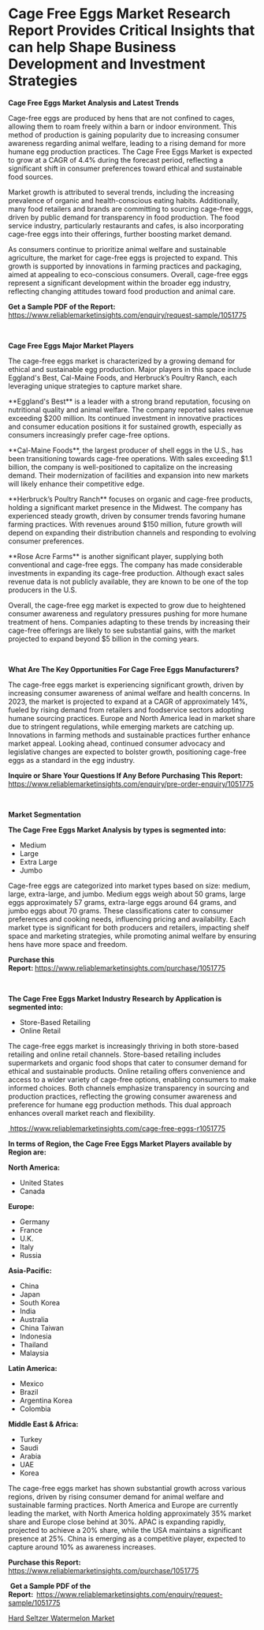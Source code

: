 <p><h1>Cage Free Eggs Market Research Report Provides Critical Insights that can help Shape Business Development and Investment Strategies</h1></p><p><strong>Cage Free Eggs Market Analysis and Latest Trends</strong></p>
<p><p>Cage-free eggs are produced by hens that are not confined to cages, allowing them to roam freely within a barn or indoor environment. This method of production is gaining popularity due to increasing consumer awareness regarding animal welfare, leading to a rising demand for more humane egg production practices. The Cage Free Eggs Market is expected to grow at a CAGR of 4.4% during the forecast period, reflecting a significant shift in consumer preferences toward ethical and sustainable food sources.</p><p>Market growth is attributed to several trends, including the increasing prevalence of organic and health-conscious eating habits. Additionally, many food retailers and brands are committing to sourcing cage-free eggs, driven by public demand for transparency in food production. The food service industry, particularly restaurants and cafes, is also incorporating cage-free eggs into their offerings, further boosting market demand.</p><p>As consumers continue to prioritize animal welfare and sustainable agriculture, the market for cage-free eggs is projected to expand. This growth is supported by innovations in farming practices and packaging, aimed at appealing to eco-conscious consumers. Overall, cage-free eggs represent a significant development within the broader egg industry, reflecting changing attitudes toward food production and animal care.</p></p>
<p><strong>Get a Sample PDF of the Report:&nbsp;</strong> <a href="https://www.reliablemarketinsights.com/enquiry/request-sample/1051775?utm_campaign=2013&utm_medium=2&utm_source=Github&utm_content=ia&utm_term=07042025&utm_id=cage-free-eggs">https://www.reliablemarketinsights.com/enquiry/request-sample/1051775</a></p>
<p>&nbsp;</p>
<p><strong>Cage Free Eggs Major Market Players</strong></p>
<p><p>The cage-free eggs market is characterized by a growing demand for ethical and sustainable egg production. Major players in this space include Eggland's Best, Cal-Maine Foods, and Herbruck’s Poultry Ranch, each leveraging unique strategies to capture market share.</p><p>**Eggland's Best** is a leader with a strong brand reputation, focusing on nutritional quality and animal welfare. The company reported sales revenue exceeding $200 million. Its continued investment in innovative practices and consumer education positions it for sustained growth, especially as consumers increasingly prefer cage-free options.</p><p>**Cal-Maine Foods**, the largest producer of shell eggs in the U.S., has been transitioning towards cage-free operations. With sales exceeding $1.1 billion, the company is well-positioned to capitalize on the increasing demand. Their modernization of facilities and expansion into new markets will likely enhance their competitive edge.</p><p>**Herbruck’s Poultry Ranch** focuses on organic and cage-free products, holding a significant market presence in the Midwest. The company has experienced steady growth, driven by consumer trends favoring humane farming practices. With revenues around $150 million, future growth will depend on expanding their distribution channels and responding to evolving consumer preferences.</p><p>**Rose Acre Farms** is another significant player, supplying both conventional and cage-free eggs. The company has made considerable investments in expanding its cage-free production. Although exact sales revenue data is not publicly available, they are known to be one of the top producers in the U.S.</p><p>Overall, the cage-free egg market is expected to grow due to heightened consumer awareness and regulatory pressures pushing for more humane treatment of hens. Companies adapting to these trends by increasing their cage-free offerings are likely to see substantial gains, with the market projected to expand beyond $5 billion in the coming years.</p></p>
<p>&nbsp;</p>
<p><strong>What Are The Key Opportunities For Cage Free Eggs Manufacturers?</strong></p>
<p><p>The cage-free eggs market is experiencing significant growth, driven by increasing consumer awareness of animal welfare and health concerns. In 2023, the market is projected to expand at a CAGR of approximately 14%, fueled by rising demand from retailers and foodservice sectors adopting humane sourcing practices. Europe and North America lead in market share due to stringent regulations, while emerging markets are catching up. Innovations in farming methods and sustainable practices further enhance market appeal. Looking ahead, continued consumer advocacy and legislative changes are expected to bolster growth, positioning cage-free eggs as a standard in the egg industry.</p></p>
<p><strong>Inquire or Share Your Questions If Any Before Purchasing This Report:</strong> <a href="https://www.reliablemarketinsights.com/enquiry/pre-order-enquiry/1051775?utm_campaign=2013&utm_medium=2&utm_source=Github&utm_content=ia&utm_term=07042025&utm_id=cage-free-eggs">https://www.reliablemarketinsights.com/enquiry/pre-order-enquiry/1051775</a></p>
<p>&nbsp;</p>
<p><strong>Market Segmentation</strong></p>
<p><strong>The Cage Free Eggs Market Analysis by types is segmented into:</strong></p>
<p><ul><li>Medium</li><li>Large</li><li>Extra Large</li><li>Jumbo</li></ul></p>
<p><p>Cage-free eggs are categorized into market types based on size: medium, large, extra-large, and jumbo. Medium eggs weigh about 50 grams, large eggs approximately 57 grams, extra-large eggs around 64 grams, and jumbo eggs about 70 grams. These classifications cater to consumer preferences and cooking needs, influencing pricing and availability. Each market type is significant for both producers and retailers, impacting shelf space and marketing strategies, while promoting animal welfare by ensuring hens have more space and freedom.</p></p>
<p><strong>Purchase this Report:&nbsp;</strong><a href="https://www.reliablemarketinsights.com/purchase/1051775?utm_campaign=2013&utm_medium=2&utm_source=Github&utm_content=ia&utm_term=07042025&utm_id=cage-free-eggs">https://www.reliablemarketinsights.com/purchase/1051775</a></p>
<p>&nbsp;</p>
<p><strong>The Cage Free Eggs Market Industry Research by Application is segmented into:</strong></p>
<p><ul><li>Store-Based Retailing</li><li>Online Retail</li></ul></p>
<p><p>The cage-free eggs market is increasingly thriving in both store-based retailing and online retail channels. Store-based retailing includes supermarkets and organic food shops that cater to consumer demand for ethical and sustainable products. Online retailing offers convenience and access to a wider variety of cage-free options, enabling consumers to make informed choices. Both channels emphasize transparency in sourcing and production practices, reflecting the growing consumer awareness and preference for humane egg production methods. This dual approach enhances overall market reach and flexibility.</p></p>
<p><a href="https://www.reliablemarketinsights.com/cage-free-eggs-r1051775?utm_campaign=2013&utm_medium=2&utm_source=Github&utm_content=ia&utm_term=07042025&utm_id=cage-free-eggs">&nbsp;https://www.reliablemarketinsights.com/cage-free-eggs-r1051775</a></p>
<p><strong>In terms of Region, the Cage Free Eggs Market Players available by Region are:</strong></p>
<p>
    <p> <strong> North America: </strong>
        <ul>
            <li>United States</li>
            <li>Canada</li>
        </ul>
        </p> 
    <p> <strong> Europe: </strong>
        <ul>
            <li>Germany</li>
            <li>France</li>
            <li>U.K.</li>
            <li>Italy</li>
            <li>Russia</li>
        </ul>
        </p> 
    <p> <strong> Asia-Pacific: </strong>
        <ul>
            <li>China</li>
            <li>Japan</li>
            <li>South Korea</li>
            <li>India</li>
            <li>Australia</li>
            <li>China Taiwan</li>
            <li>Indonesia</li>
            <li>Thailand</li>
            <li>Malaysia</li>
        </ul>
        </p> 
    <p> <strong> Latin America: </strong>
        <ul>
            <li>Mexico</li>
            <li>Brazil</li>
            <li>Argentina Korea</li>
            <li>Colombia</li>
        </ul>
        </p> 
    <p> <strong> Middle East & Africa: </strong>
        <ul>
            <li>Turkey</li>
            <li>Saudi</li>
            <li>Arabia</li>
            <li>UAE</li>
            <li>Korea</li>
        </ul>
    </p>
    </p>
<p><p>The cage-free eggs market has shown substantial growth across various regions, driven by rising consumer demand for animal welfare and sustainable farming practices. North America and Europe are currently leading the market, with North America holding approximately 35% market share and Europe close behind at 30%. APAC is expanding rapidly, projected to achieve a 20% share, while the USA maintains a significant presence at 25%. China is emerging as a competitive player, expected to capture around 10% as awareness increases.</p></p>
<p><strong>Purchase this Report: </strong><a href="https://www.reliablemarketinsights.com/purchase/1051775?utm_campaign=2013&utm_medium=2&utm_source=Github&utm_content=ia&utm_term=07042025&utm_id=cage-free-eggs">https://www.reliablemarketinsights.com/purchase/1051775</a></p>
<p>&nbsp;<strong>Get a Sample PDF of the Report:&nbsp;&nbsp;</strong><a href="https://www.reliablemarketinsights.com/enquiry/request-sample/1051775?utm_campaign=2013&utm_medium=2&utm_source=Github&utm_content=ia&utm_term=07042025&utm_id=cage-free-eggs">https://www.reliablemarketinsights.com/enquiry/request-sample/1051775</a></p>
<p><strong></strong></p>
<p><p><a href="https://github.com/MariaWashington76/Market-Research-Report-List-2/blob/main/hard-seltzer-watermelon-market.md?utm_campaign=2013&utm_medium=2&utm_source=Github&utm_content=ia&utm_term=07042025&utm_id=cage-free-eggs">Hard Seltzer Watermelon Market</a></p></p>